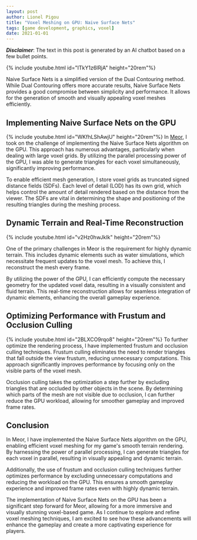 ```yaml
---
layout: post
author: Lionel Pigou
title: "Voxel Meshing on GPU: Naive Surface Nets"
tags: [game development, graphics, voxel]
date: 2021-01-01
---
```


**_Disclaimer_**: The text in this post is generated by an AI chatbot based on a few bullet points.


<!-- Prompt:
Write a blog post in markdown titled "Voxel Meshing on GPU: Naive Surface Nets". Go a deeper for each pointer and improve my English writing.
Context: my game Meor is a smooth voxel game that runs mostly on GPU.
Content:
- Naive Surface Nets is a simplified version of the Dual Contouring method.
- I implemented the Naive Surface Nets method on GPU where we produce triangles for each voxel in parrallel
- The voxel grids store a truncated signed distance field (sdf), 1 grid for each LOD (level of detail). this SDF is used to create triangles in the method.
- The mesh is reconstructed each frame to support highly dynamic terrain like water simulations
- I use frustum and occlusion culling to omit drawn triangles every frame
-->

<!-- {% include image.html url="/assets/images/projects/interact.gif" height="180px" %} -->
{% include youtube.html id="ITkY1z6lRjA" height="20rem"%}

Naive Surface Nets is a simplified version of the Dual Contouring method. While Dual Contouring offers more accurate results, Naive Surface Nets provides a good compromise between simplicity and performance. It allows for the generation of smooth and visually appealing voxel meshes efficiently.

## Implementing Naive Surface Nets on the GPU
{% include youtube.html id="WKfhLShAwjU" height="20rem"%}
In [Meor](/meor), I took on the challenge of implementing the Naive Surface Nets algorithm on the GPU. This approach has numerous advantages, particularly when dealing with large voxel grids. By utilizing the parallel processing power of the GPU, I was able to generate triangles for each voxel simultaneously, significantly improving performance.

To enable efficient mesh generation, I store voxel grids as truncated signed distance fields (SDFs). Each level of detail (LOD) has its own grid, which helps control the amount of detail rendered based on the distance from the viewer. The SDFs are vital in determining the shape and positioning of the resulting triangles during the meshing process.

## Dynamic Terrain and Real-Time Reconstruction
{% include youtube.html id="v2Hz0hwJkIk" height="20rem"%}

One of the primary challenges in Meor is the requirement for highly dynamic terrain. This includes dynamic elements such as water simulations, which necessitate frequent updates to the voxel mesh. To achieve this, I reconstruct the mesh every frame.

By utilizing the power of the GPU, I can efficiently compute the necessary geometry for the updated voxel data, resulting in a visually consistent and fluid terrain. This real-time reconstruction allows for seamless integration of dynamic elements, enhancing the overall gameplay experience.

## Optimizing Performance with Frustum and Occlusion Culling
{% include youtube.html id="2BLXCO9rqo8" height="20rem"%}
To further optimize the rendering process, I have implemented frustum and occlusion culling techniques. Frustum culling eliminates the need to render triangles that fall outside the view frustum, reducing unnecessary computations. This approach significantly improves performance by focusing only on the visible parts of the voxel mesh.

Occlusion culling takes the optimization a step further by excluding triangles that are occluded by other objects in the scene. By determining which parts of the mesh are not visible due to occlusion, I can further reduce the GPU workload, allowing for smoother gameplay and improved frame rates.

## Conclusion

In Meor, I have implemented the Naive Surface Nets algorithm on the GPU, enabling efficient voxel meshing for my game's smooth terrain rendering. By harnessing the power of parallel processing, I can generate triangles for each voxel in parallel, resulting in visually appealing and dynamic terrain.

Additionally, the use of frustum and occlusion culling techniques further optimizes performance by excluding unnecessary computations and reducing the workload on the GPU. This ensures a smooth gameplay experience and improved frame rates even with highly dynamic terrain.

The implementation of Naive Surface Nets on the GPU has been a significant step forward for Meor, allowing for a more immersive and visually stunning voxel-based game. As I continue to explore and refine voxel meshing techniques, I am excited to see how these advancements will enhance the gameplay and create a more captivating experience for players.
 
